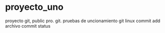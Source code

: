 # proyecto_uno
proyecto git, public
pro. git.
pruebas de uncionamiento git linux
commit add archivo
commit status
